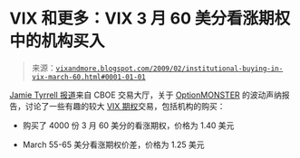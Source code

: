 <!--yml

category: 未分类

date: 2024-05-18 17:58:38

-->

# VIX 和更多：VIX 3 月 60 美分看涨期权中的机构买入

> 来源：[`vixandmore.blogspot.com/2009/02/institutional-buying-in-vix-march-60.html#0001-01-01`](http://vixandmore.blogspot.com/2009/02/institutional-buying-in-vix-march-60.html#0001-01-01)

[Jamie Tyrrell 报道](http://optionmonster.blip.tv/file/1795844/)来自 CBOE 交易大厅，关于 [OptionMONSTER](http://www.optionmonster.com/) 的波动声纳报告，讨论了一些有趣的较大 [VIX 期权](http://vixandmore.blogspot.com/search/label/VIX%20options)交易，包括机构的购买：

+   购买了 4000 份 3 月 60 美分的看涨期权，价格为 1.40 美元

+   March 55-65 美分看涨期权价差，价格为 1.25 美元
